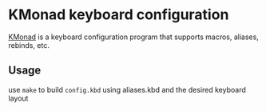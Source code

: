 # KMonad keyboard configuration

[KMonad](https://github.com/kmonad/kmonad) is a keyboard configuration program that supports macros, aliases, rebinds, etc.

## Usage

use `make` to build `config.kbd` using aliases.kbd and the desired keyboard layout
